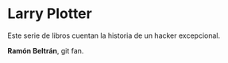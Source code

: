 # Larry Plotter

Este serie de libros cuentan la historia de un hacker excepcional.

**Ramón Beltrán**, git fan.

